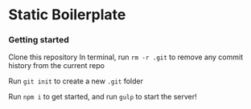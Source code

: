 # Static Boilerplate

### Getting started

Clone this repository
In terminal, run `rm -r .git` to remove any commit history from the current repo

Run `git init` to create a new `.git` folder

Run `npm i` to get started, and run `gulp` to start the server!
